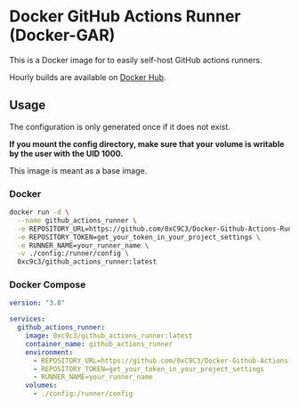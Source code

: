 # Docker GitHub Actions Runner (Docker-GAR)

This is a Docker image for to easily self-host GitHub actions runners.

Hourly builds are available on [Docker Hub](https://hub.docker.com/r/0xc9c3/github_actions_runner).

## Usage

The configuration is only generated once if it does not exist.

**If you mount the config directory, make sure that your volume is writable by the user with the UID 1000.**

This image is meant as a base image. 

### Docker

```bash
docker run -d \
  --name github_actions_runner \
  -e REPOSITORY_URL=https://github.com/0xC9C3/Docker-Github-Actions-Runner \
  -e REPOSITORY_TOKEN=get_your_token_in_your_project_settings \
  -e RUNNER_NAME=your_runner_name \
  -v ./config:/runner/config \
  0xc9c3/github_actions_runner:latest
```

### Docker Compose

```yaml
version: "3.8"

services:
  github_actions_runner:
    image: 0xc9c3/github_actions_runner:latest
    container_name: github_actions_runner
    environment:
      - REPOSITORY_URL=https://github.com/0xC9C3/Docker-Github-Actions-Runner
      - REPOSITORY_TOKEN=get_your_token_in_your_project_settings
      - RUNNER_NAME=your_runner_name
    volumes:
      - ./config:/runner/config
```